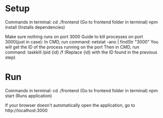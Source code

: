 # Setup

Commands in terminal:
cd ./frontend
    (Go to frontend folder in terminal)
npm install
    (Installs dependencies)

Make sure nothing runs on port 3000
Guide to kill processes on port 3000(just in case):
    In CMD, run command: netstat -ano | findStr "3000"
        You will get the ID of the process running on the port
    Then in CMD, run command: taskkill /pid {id} /f
        (Replace {id} with the ID found in the previous step)

# Run

Commands in terminal:
cd ./frontend
    (Go to frontend folder in terminal)
npm start
    (Runs application)

If your browser doesn't automatically open the application, go to http://localhost:3000